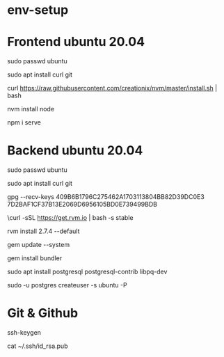 # env-setup

# Frontend ubuntu 20.04
sudo passwd ubuntu

sudo apt install curl git

curl https://raw.githubusercontent.com/creationix/nvm/master/install.sh | bash

<!-- (restart terminal after install) -->
nvm install node 

<!-- (host a static website)  -->
npm i serve

<!-- (eg. screen serve -s build -p 4000) - targets build folder and starts it on another screen -->

# Backend ubuntu 20.04

sudo passwd ubuntu

sudo apt install curl git

gpg --recv-keys 409B6B1796C275462A1703113804BB82D39DC0E3 7D2BAF1CF37B13E2069D6956105BD0E739499BDB

\curl -sSL https://get.rvm.io | bash -s stable

<!-- (restart terminal) -->

rvm install 2.7.4 --default

gem update --system

gem install bundler

sudo apt install postgresql postgresql-contrib libpq-dev

<!-- (set postgres passwd) -->
sudo -u postgres createuser -s ubuntu -P

# Git & Github

ssh-keygen

cat ~/.ssh/id_rsa.pub

<!-- copy the key -->